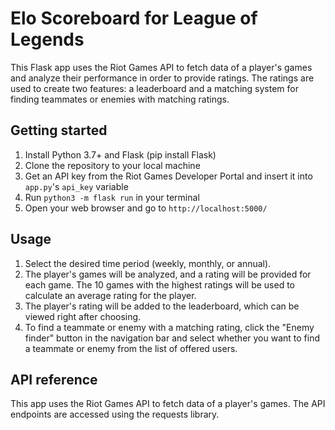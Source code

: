 # Elo Scoreboard for League of Legends
This Flask app uses the Riot Games API to fetch data of a player's games and analyze their performance in order to provide ratings. The ratings are used to create two features: a leaderboard and a matching system for finding teammates or enemies with matching ratings.

## Getting started
1. Install Python 3.7+ and Flask (pip install Flask)
2. Clone the repository to your local machine
3. Get an API key from the Riot Games Developer Portal and insert it into `app.py`'s `api_key` variable
4. Run `python3 -m flask run` in your terminal
5. Open your web browser and go to `http://localhost:5000/`

## Usage
1. Select the desired time period (weekly, monthly, or annual).
2. The player's games will be analyzed, and a rating will be provided for each game. The 10 games with the highest ratings will be used to calculate an average rating for the player.
3. The player's rating will be added to the leaderboard, which can be viewed right after choosing.
4. To find a teammate or enemy with a matching rating, click the "Enemy finder" button in the navigation bar and select whether you want to find a teammate or enemy from the list of offered users.

## API reference
This app uses the Riot Games API to fetch data of a player's games. The API endpoints are accessed using the requests library.
